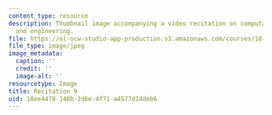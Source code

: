 ```yaml
---
content_type: resource
description: Thumbnail image accompanying a video recitation on computational science
  and engineering.
file: https://ol-ocw-studio-app-production.s3.amazonaws.com/courses/18-085-computational-science-and-engineering-i-fall-2008/18ee4478140b2d6e4f71a4577d14deb6_r9.jpg
file_type: image/jpeg
image_metadata:
  caption: ''
  credit: ''
  image-alt: ''
resourcetype: Image
title: Recitation 9
uid: 18ee4478-140b-2d6e-4f71-a4577d14deb6
---
```

